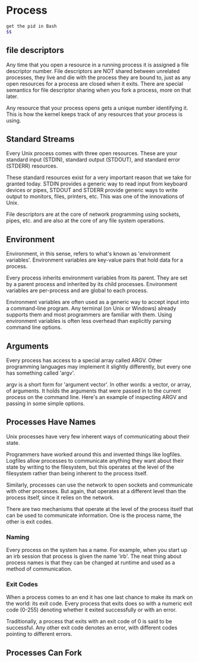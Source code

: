 # Process


```bash
get the pid in Bash
$$
```

## file descriptors

Any time that you open a resource in a running process it is assigned a file
descriptor number. File descriptors are NOT shared between unrelated processes,
they live and die with the process they are bound to, just as any open resources
for a process are closed when it exits. There are special semantics for file
descriptor sharing when you fork a process, more on that later.

Any resource that your process opens gets a unique number identifying it. This is how the kernel keeps track of any resources that your process is using.

## Standard Streams

Every Unix process comes with three open resources. These are your standard
input (STDIN), standard output (STDOUT), and standard error (STDERR) resources.

These standard resources exist for a very important reason that we take for
granted today. STDIN provides a generic way to read input from keyboard devices
or pipes, STDOUT and STDERR provide generic ways to write output to monitors,
files, printers, etc. This was one of the innovations of Unix.

File descriptors are at the core of network programming using sockets, pipes,
etc. and are also at the core of any file system operations.

## Environment

Environment, in this sense, refers to what's known as 'environment variables'. Environment variables are key-value pairs that hold data for a process.

Every process inherits environment variables from its parent. They are set by a parent process and inherited by its child processes. Environment variables are per-process and are global to each process.

Environment variables are often used as a generic way to accept input into a command-line program. Any terminal (on Unix or Windows) already supports them and most programmers are familiar with them. Using environment variables is often less overhead than explicitly parsing command line options.

## Arguments

Every process has access to a special array called ARGV. Other programming languages may implement it slightly differently, but every one has something called 'argv'.

argv is a short form for 'argument vector'. In other words: a vector, or array, of arguments. It holds the arguments that were passed in to the current process on the command line. Here's an example of inspecting ARGV and passing in some simple options.

## Processes Have Names

Unix processes have very few inherent ways of communicating about their state.

Programmers have worked around this and invented things like logfiles. Logfiles allow processes to communicate anything they want about their state by writing to the filesystem, but this operates at the level of the filesystem rather than being inherent to the process itself.

Similarly, processes can use the network to open sockets and communicate with other processes. But again, that operates at a different level than the process itself, since it relies on the network.

There are two mechanisms that operate at the level of the process itself that can be used to communicate information. One is the process name, the other is exit codes.

### Naming

Every process on the system has a name. For example, when you start up an irb session that process is given the name 'irb'. The neat thing about process names is that they can be changed at runtime and used as a method of communication.


### Exit Codes

When a process comes to an end it has one last chance to make its mark on the world: its exit code. Every process that exits does so with a numeric exit code (0-255) denoting whether it exited successfully or with an error.

Traditionally, a process that exits with an exit code of 0 is said to be successful. Any other exit code denotes an error, with different codes pointing to different errors.

## Processes Can Fork

